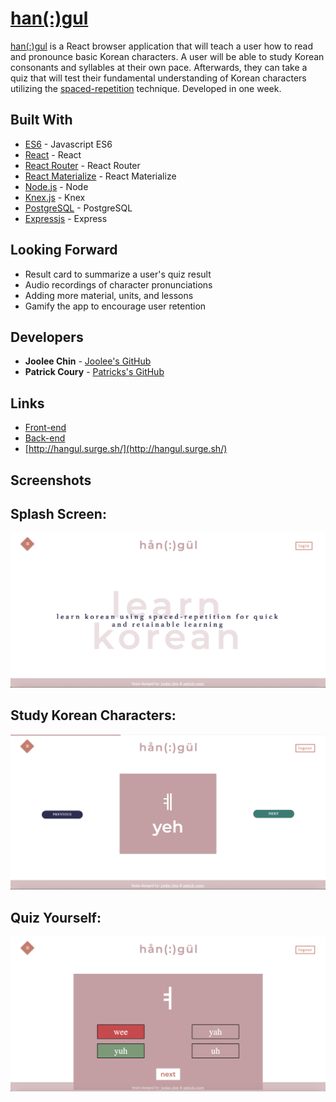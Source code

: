 # [han(:)gul](http://hangul.surge.sh/)

[han(:)gul](http://hangul.surge.sh/) is a React browser application that will teach a user how to read and pronounce basic Korean characters. A user will be able to study Korean consonants and syllables at their own pace. Afterwards, they can take a quiz that will test their fundamental understanding of Korean characters utilizing the [spaced-repetition](https://en.wikipedia.org/wiki/Spaced_repetition) technique. Developed in one week.

## Built With

* [ES6](http://es6-features.org/) - Javascript ES6
* [React](https://reactjs.org/) - React
* [React Router](https://github.com/ReactTraining/react-router) - React Router
* [React Materialize](https://react-materialize.github.io/#/) - React Materialize
* [Node.js](https://nodejs.org/en/) - Node
* [Knex.js](http://knexjs.org/) - Knex
* [PostgreSQL](https://www.postgresql.org/) - PostgreSQL
* [Expressjs](https://expressjs.com/) - Express

## Looking Forward

* Result card to summarize a user's quiz result
* Audio recordings of character pronunciations
* Adding more material, units, and lessons
* Gamify the app to encourage user retention

## Developers

* **Joolee Chin** - [Joolee's GitHub](https://github.com/jooleechin)
* **Patrick Coury** - [Patricks's GitHub](https://github.com/couryp)

## Links

* [Front-end](https://github.com/couryp/frontEnd-Korean)
* [Back-end](https://github.com/couryp/backEnd-Korean)
* [http://hangul.surge.sh/](http://hangul.surge.sh/)

## Screenshots

## Splash Screen:
![Alt text](./src/assets/hangul1.png)

## Study Korean Characters:
![Alt text](./src/assets/hangul2.png)

## Quiz Yourself:
![Alt text](./src/assets/hangul3.png)
